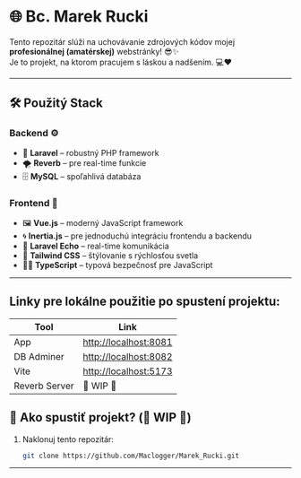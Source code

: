 # 🌐 Bc. Marek Rucki

Tento repozitár slúži na uchovávanie zdrojových kódov mojej **profesionálnej (amatérskej)** webstránky! 😎✨  
Je to projekt, na ktorom pracujem s láskou a nadšením. 💻❤️

---

## 🛠️ Použitý Stack

### Backend ⚙️
- 🐘 **Laravel** – robustný PHP framework
- 🌪️ **Reverb** – pre real-time funkcie
- 🗄️ **MySQL** – spoľahlivá databáza

### Frontend 🎨
- 🖼️ **Vue.js** – moderný JavaScript framework
- 🌀 **Inertia.js** – pre jednoduchú integráciu frontendu a backendu
- 📡 **Laravel Echo** – real-time komunikácia
- 🎨 **Tailwind CSS** – štýlovanie s rýchlosťou svetla
- 🧑‍💻 **TypeScript** – typová bezpečnosť pre JavaScript

---



## Linky pre lokálne použitie po spustení projektu:
| Tool          | Link                                           |
|---------------|------------------------------------------------|
| App           | [http://localhost:8081](http://localhost:8081) |
| DB Adminer    | [http://localhost:8082](http://localhost:8082) |
| Vite          | [http://localhost:5173](http://localhost:5173) |
| Reverb Server | 🚧 WIP 🚧                                      |


## 🚀 Ako spustiť projekt? (🚧 WIP 🚧)

1. Naklonuj tento repozitár:
   ```bash
   git clone https://github.com/Maclogger/Marek_Rucki.git
---
